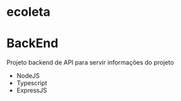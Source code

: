 # ecoleta
# BackEnd
Projeto backend de API para servir informações do projeto

- NodeJS
- Typescript
- ExpressJS


